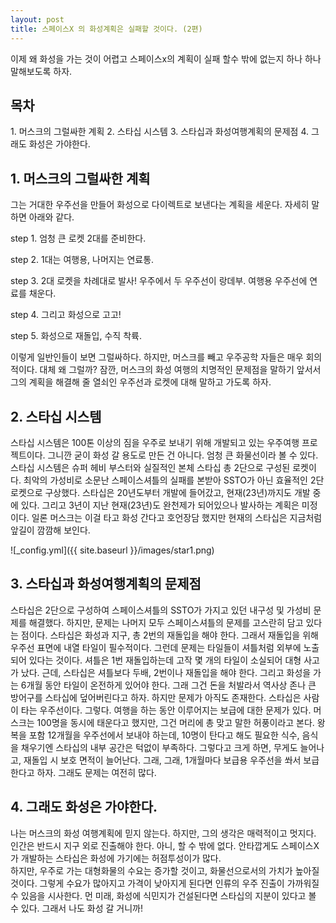 ```yaml
---
layout: post
title: 스페이스X 의 화성계획은 실패할 것이다. (2편)
---
```


이제 왜 화성을 가는 것이 어렵고 스페이스x의 계획이 실패 할수 밖에 없는지 하나 하나 말해보도록 하자.

<h2>목차</h2>
1. 머스크의 그럴싸한 계획
2. 스타십 시스템
3. 스타십과 화성여행계획의 문제점
4. 그래도 화성은 가야한다.

<h2>1. 머스크의 그럴싸한 계획</h2>
그는 거대한 우주선을 만들어 화성으로 다이렉트로 보낸다는 계획을 세운다.
자세히 말하면 아래와 같다.

step 1. 엄청 큰 로켓 2대를 준비한다.

step 2. 1대는 여행용, 나머지는 연료통.

step 3. 2대 로켓을 차례대로 발사! 우주에서 두 우주선이 랑데부. 여행용 우주선에 연료를 채운다.

step 4. 그리고 화성으로 고고!

step 5. 화성으로 재돌입, 수직 착륙.  

이렇게 일반인들이 보면 그럴싸하다.
하지만, 머스크를 빼고 우주공학 자들은 매우 회의적이다.
대체 왜 그럴까?  잠깐, 머스크의 화성 여행의 치명적인 문제점을 말하기 앞서서 그의 계획을 해결해 줄 열쇠인 우주선과 로켓에 대해 말하고 가도록 하자.

<h2>2. 스타십 시스템</h2>

스타십 시스템은 100톤 이상의 짐을 우주로 보내기 위해 개발되고 있는 우주여행 프로젝트이다.
그니깐 굳이 화성 갈 용도로 만든 건 아니다. 엄청 큰 화물선이라 볼 수 있다.
스타십 시스템은 슈퍼 헤비 부스터와 실질적인 본체 스타십 총 2단으로 구성된 로켓이다.
최악의 가성비로 소문난 스페이스셔틀의 실패를 본받아 SSTO가 아닌 효율적인 2단 로켓으로 구상했다.
스타십은 20년도부터 개발에 들어갔고, 현재(23년)까지도 개발 중에 있다.
그리고 3년이 지난 현재(23년)도 완천제가 되어있으나 발사하는 계획은 미정이다.
일론 머스크는 이걸 타고 화성 간다고 호언장담 했지만 현재의 스타십은 지금처럼 앞길이 깜깜해 보인다. 

![_config.yml]({{ site.baseurl }}/images/star1.png)


<h2>3. 스타십과 화성여행계획의 문제점</h2>

스타십은 2단으로 구성하여 스페이스셔틀의 SSTO가 가지고 있던 내구성 및 가성비 문제를 해결했다.
하지만, 문제는 나머지 모두 스페이스셔틀의 문제를 고스란히 담고 있다는 점이다.
스타십은 화성과 지구, 총 2번의 재돌입을 해야 한다.
그래서 재돌입을 위해 우주선 표면에 내열 타일이 필수적이다.
그런데 문제는 타일들이 셔틀처럼 외부에 노출되어 있다는 것이다. 
셔틀은 1번 재돌입하는데 고작 몇 개의 타일이 소실되어 대형 사고가 났다.
근데, 스타십은 셔틀보다 두배, 2번이나 재돌입을 해야 한다. 그리고 화성을 가는 6개월 동안 타일이 온전하게 있어야 한다.
그래 그건 돈을 처발라서 역사상 존나 큰 방어구를 스타십에 덮어버린다고 하자. 하지만 문제가 아직도 존재한다.
스타십은 사람이 타는 우주선이다. 그렇다. 여행을 하는 동안 이루어지는 보급에 대한 문제가 있다.
머스크는 100명을 동시에 태운다고 했지만, 그건 머리에 총 맞고 말한 허풍이라고 본다.
왕복을 포함 12개월을 우주선에서 보내야 하는데, 10명이 탄다고 해도 필요한 식수, 음식을 채우기엔
스타십의 내부 공간은 턱없이 부족하다. 그렇다고 크게 하면, 무게도 늘어나고, 재돌입 시 보호 면적이 늘어난다.
그래, 그래, 1개월마다 보급용 우주선을 쏴서 보급한다고 하자. 그래도 문제는 여전히 많다.


<h2>4. 그래도 화성은 가야한다.</h2>

나는 머스크의 화성 여행계획에 믿지 않는다. 하지만, 그의 생각은 매력적이고 멋지다.
인간은 반드시 지구 외로 진출해야 한다. 아니, 할 수 밖에 없다.
안타깝게도 스페이스X가 개발하는 스타십은 화성에 가기에는 허점투성이가 많다.  
하지만, 우주로 가는 대형화물의 수요는 증가할 것이고, 화물선으로서의 가치가 높아질 것이다.
그렇게 수요가 많아지고 가격이 낮아지게 된다면 인류의 우주 진출이 가까워질 수 있음을 시사한다.
먼 미래, 화성에 식민지가 건설된다면 스타십의 지분이 있다고 볼 수 있다.
그래서 나도 화성 갈 거니까!

